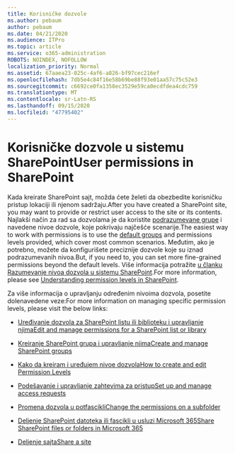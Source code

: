 ```yaml
---
title: Korisničke dozvole
ms.author: pebaum
author: pebaum
ms.date: 04/21/2020
ms.audience: ITPro
ms.topic: article
ms.service: o365-administration
ROBOTS: NOINDEX, NOFOLLOW
localization_priority: Normal
ms.assetid: 67aaea23-025c-4af6-a826-bf97cec216ef
ms.openlocfilehash: 7db5e4c84f16e58b69be88f93e01aa57c75c52e3
ms.sourcegitcommit: c6692ce0fa1358ec3529e59ca0ecdfdea4cdc759
ms.translationtype: MT
ms.contentlocale: sr-Latn-RS
ms.lasthandoff: 09/15/2020
ms.locfileid: "47795402"
---
```

# <a name="user-permissions-in-sharepoint"></a><span data-ttu-id="dd26c-102">Korisničke dozvole u sistemu SharePoint</span><span class="sxs-lookup"><span data-stu-id="dd26c-102">User permissions in SharePoint</span></span>

<span data-ttu-id="dd26c-103">Kada kreirate SharePoint sajt, možda ćete želeti da obezbedite korisničku pristup lokaciji ili njenom sadržaju.</span><span class="sxs-lookup"><span data-stu-id="dd26c-103">After you have created a SharePoint site, you may want to provide or restrict user access to the site or its contents.</span></span> <span data-ttu-id="dd26c-104">Najlakši način za rad sa dozvolama je da koristite [podrazumevane grupe](https://docs.microsoft.com/sharepoint/default-sharepoint-groups) i navedene nivoe dozvole, koje pokrivaju najčešće scenarije.</span><span class="sxs-lookup"><span data-stu-id="dd26c-104">The easiest way to work with permissions is to use the [default groups](https://docs.microsoft.com/sharepoint/default-sharepoint-groups) and permissions levels provided, which cover most common scenarios.</span></span> <span data-ttu-id="dd26c-105">Međutim, ako je potrebno, možete da konfigurišete preciznije dozvole koje su iznad podrazumevanih nivoa.</span><span class="sxs-lookup"><span data-stu-id="dd26c-105">But, if you need to, you can set more fine-grained permissions beyond the default levels.</span></span> <span data-ttu-id="dd26c-106">Više informacija potražite [u članku Razumevanje nivoa dozvola u sistemu SharePoint](https://docs.microsoft.com/sharepoint/understanding-permission-levels).</span><span class="sxs-lookup"><span data-stu-id="dd26c-106">For more information, please see [Understanding permission levels in SharePoint](https://docs.microsoft.com/sharepoint/understanding-permission-levels).</span></span>

<span data-ttu-id="dd26c-107">Za više informacija o upravljanju određenim nivoima dozvola, posetite dolenavedene veze:</span><span class="sxs-lookup"><span data-stu-id="dd26c-107">For more information on managing specific permission levels, please visit the below links:</span></span>

- [<span data-ttu-id="dd26c-108">Uređivanje dozvola za SharePoint listu ili biblioteku i upravljanje njima</span><span class="sxs-lookup"><span data-stu-id="dd26c-108">Edit and manage permissions for a SharePoint list or library</span></span>](https://support.office.com/article/customize-permissions-for-a-sharepoint-list-or-library-02d770f3-59eb-4910-a608-5f84cc297782)

- [<span data-ttu-id="dd26c-109">Kreiranje SharePoint grupa i upravljanje njima</span><span class="sxs-lookup"><span data-stu-id="dd26c-109">Create and manage SharePoint groups</span></span>](https://docs.microsoft.com/sharepoint/customize-sharepoint-site-permissions)

- [<span data-ttu-id="dd26c-110">Kako da kreiram i uređujem nivoe dozvola</span><span class="sxs-lookup"><span data-stu-id="dd26c-110">How to create and edit Permission Levels</span></span>](https://docs.microsoft.com/sharepoint/how-to-create-and-edit-permission-levels)

- [<span data-ttu-id="dd26c-111">Podešavanje i upravljanje zahtevima za pristup</span><span class="sxs-lookup"><span data-stu-id="dd26c-111">Set up and manage access requests</span></span>](https://support.office.com/article/set-up-and-manage-access-requests-94b26e0b-2822-49d4-929a-8455698654b3)

- [<span data-ttu-id="dd26c-112">Promena dozvola u potfascikli</span><span class="sxs-lookup"><span data-stu-id="dd26c-112">Change the permissions on a subfolder</span></span>](https://support.office.com/article/change-the-permissions-on-a-subfolder-5427bd7c-f20a-4f75-8cf2-5359dd45a1a6)

- [<span data-ttu-id="dd26c-113">Deljenje SharePoint datoteka ili fascikli u usluzi Microsoft 365</span><span class="sxs-lookup"><span data-stu-id="dd26c-113">Share SharePoint files or folders in Microsoft 365</span></span>](https://support.office.com/article/share-sharepoint-files-or-folders-1fe37332-0f9a-4719-970e-d2578da4941c)

- [<span data-ttu-id="dd26c-114">Deljenje sajta</span><span class="sxs-lookup"><span data-stu-id="dd26c-114">Share a site</span></span>](https://support.office.com/article/share-a-site-958771a8-d041-4eb8-b51c-afea2eae3658)
